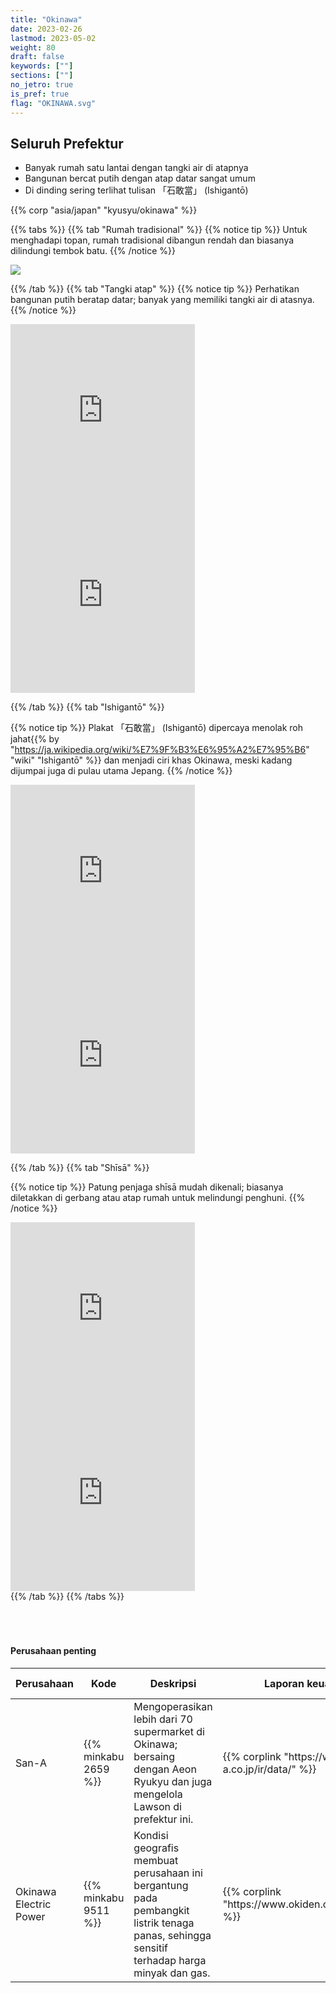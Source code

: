 ```yaml
---
title: "Okinawa"
date: 2023-02-26
lastmod: 2023-05-02
weight: 80
draft: false
keywords: [""]
sections: [""]
no_jetro: true
is_pref: true
flag: "OKINAWA.svg"
---
```


<div class="main-desciption country-description">
    <h2 class="section-title">Seluruh Prefektur</h2>
    <ul class="rule-list">
        <li>Banyak rumah satu lantai dengan <span class="quiz">tangki air</span> di atapnya</li>
        <li>Bangunan bercat putih dengan <span class="quiz">atap datar</span> sangat umum</li>
        <li>Di dinding sering terlihat tulisan <span class="quiz">「石敢當」 (Ishigantō)</span></li>
    </ul>
    {{% corp "asia/japan" "kyusyu/okinawa" %}}
</div>

{{% tabs %}}
{{% tab "Rumah tradisional" %}}
{{% notice tip %}}
Untuk menghadapi topan, rumah tradisional dibangun rendah dan biasanya dilindungi tembok batu.
{{% /notice %}}

<div class="googlemap-if">
<img src="/rule/asia/japan/kyusyu/okinawa/nakamurahouse.jpg">
</div>

{{% /tab %}}
{{% tab "Tangki atap" %}}
{{% notice tip %}}
Perhatikan bangunan <span class="quiz">putih beratap datar</span>; banyak yang memiliki <span class="quiz">tangki air</span> di atasnya.
{{% /notice %}}

<div class="googlemap-if">
<iframe src="https://www.google.com/maps/embed?pb=!4v1683083285833!6m8!1m7!1s7T7nZtXF9RdFedeQ024HoA!2m2!1d26.62078102715673!2d128.0161371817551!3f284.6506826658781!4f5.485782662082784!5f2.563901709112036" width="295" height="295" style="border:0;" allowfullscreen="" loading="lazy" referrerpolicy="no-referrer-when-downgrade"></iframe>
<iframe src="https://www.google.com/maps/embed?pb=!4v1683083410905!6m8!1m7!1snqMY0g7WGxcjpbI9xMJz2Q!2m2!1d26.60338043034416!2d127.9813056125943!3f205.77416744581558!4f17.297234583707507!5f0.7820865974627469" width="295" height="295" style="border:0;" allowfullscreen="" loading="lazy" referrerpolicy="no-referrer-when-downgrade"></iframe>
</div>

{{% /tab %}}
{{% tab "Ishigantō" %}}

{{% notice tip %}}
Plakat <span class="quiz">「石敢當」 (Ishigantō)</span> dipercaya menolak roh jahat{{% by "https://ja.wikipedia.org/wiki/%E7%9F%B3%E6%95%A2%E7%95%B6" "wiki" "Ishigantō" %}} dan menjadi ciri khas Okinawa, meski kadang dijumpai juga di pulau utama Jepang.
{{% /notice %}}

<div class="googlemap-if">
<iframe src="https://www.google.com/maps/embed?pb=!4v1683083747455!6m8!1m7!1sXHZ0XCHlIw6xTkkGbgs0Sg!2m2!1d26.60253532362954!2d127.9788960388839!3f275.76262759443347!4f-21.70337315607435!5f3.325193203789971" width="295" height="295" style="border:0;" allowfullscreen="" loading="lazy" referrerpolicy="no-referrer-when-downgrade"></iframe>
<iframe src="https://www.google.com/maps/embed?pb=!4v1683083847336!6m8!1m7!1sXVX5xguWxqhSrK5i3IFfag!2m2!1d26.16008713631775!2d127.7925042947905!3f80.85335976852608!4f-12.546076375350623!5f3.325193203789971" width="295" height="295" style="border:0;" allowfullscreen="" loading="lazy" referrerpolicy="no-referrer-when-downgrade"></iframe>
</div>

{{% /tab %}}
{{% tab "Shīsā" %}}

{{% notice tip %}}
Patung penjaga <span class="quiz">shīsā</span> mudah dikenali; biasanya diletakkan di gerbang atau atap rumah untuk melindungi penghuni.
{{% /notice %}}

<div class="googlemap-if">
<iframe src="https://www.google.com/maps/embed?pb=!4v1683084316753!6m8!1m7!1s7jPpewf2ogXSJD3qdptidA!2m2!1d26.33528106647002!2d126.800851296781!3f328.97859891082965!4f-11.196751149329117!5f3.325193203789971" width="295" height="295" style="border:0;" allowfullscreen="" loading="lazy" referrerpolicy="no-referrer-when-downgrade"></iframe>
<iframe src="https://www.google.com/maps/embed?pb=!4v1683084345344!6m8!1m7!1s93DILiKLA6NXuX5Gh18NZg!2m2!1d26.33479027717829!2d126.801471808458!3f284.9639662071006!4f-2.727803256719895!5f3.325193203789971" width="295" height="295" style="border:0;" allowfullscreen="" loading="lazy" referrerpolicy="no-referrer-when-downgrade"></iframe>
</div>
{{% /tab %}}
{{% /tabs %}}


<div class="container-corp mt-5" id="corp-desc" style="padding-top:50px">
    <h4 class="mb-4">Perusahaan penting</h4>
    <table class="table table-striped table-bordered">
        <thead class="table-light">
            <tr>
                <th scope="col" class="col-width-2">Perusahaan</th>
                <th scope="col" class="col-width-1">Kode</th>
                <th scope="col" class="col-width-7">Deskripsi</th>
                <th scope="col" class="col-width-05">Laporan keuangan</th>
                <th scope="col" class="col-width-05">Riwayat dividen</th>
            </tr>
        </thead>
        <tbody class="corp-desc">
            <tr>
                <td>San-A</td>
                <td>{{% minkabu 2659 %}}</td>
                <td>Mengoperasikan lebih dari 70 supermarket di Okinawa; bersaing dengan Aeon Ryukyu dan juga mengelola Lawson di prefektur ini.</td>
                <td>{{% corplink "https://www.san-a.co.jp/ir/data/" %}}</td>
                <td>{{% dividend "tokyo" "2659" %}}</td>
            </tr>
            <tr>
                <td>Okinawa Electric Power</td>
                <td>{{% minkabu 9511 %}}</td>
                <td>Kondisi geografis membuat perusahaan ini bergantung pada pembangkit listrik tenaga panas, sehingga sensitif terhadap harga minyak dan gas.</td>
                <td>{{% corplink "https://www.okiden.co.jp/ir/library/" %}}</td>
                <td>{{% dividend "tokyo" "9511" %}}</td>
            </tr>
        </tbody>
    </table>
</div>
